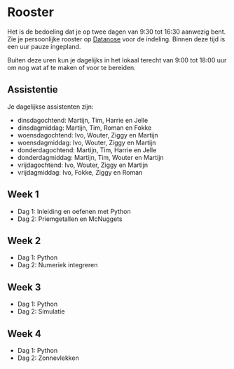 # Rooster

Het is de bedoeling dat je op twee dagen van 9:30 tot 16:30 aanwezig bent. Zie je persoonlijke rooster op [Datanose](http://www.datanose.nl/) voor de indeling. Binnen deze tijd is een uur pauze ingepland.

Buiten deze uren kun je dagelijks in het lokaal terecht van 9:00 tot 18:00 uur om nog wat af te maken of voor te bereiden.

## Assistentie

Je dagelijkse assistenten zijn:

* dinsdagochtend: Martijn, Tim, Harrie en Jelle
* dinsdagmiddag: Martijn, Tim, Roman en Fokke
* woensdagochtend: Ivo, Wouter, Ziggy en Martijn
* woensdagmiddag: Ivo, Wouter, Ziggy en Martijn
* donderdagochtend: Martijn, Tim, Harrie en Jelle
* donderdagmiddag: Martijn, Tim, Wouter en Martijn
* vrijdagochtend: Ivo, Wouter, Ziggy en Martijn
* vrijdagmiddag: Ivo, Fokke, Ziggy en Roman

## Week 1

* Dag 1: Inleiding en oefenen met Python
* Dag 2: Priemgetallen en McNuggets

## Week 2

* Dag 1: Python
* Dag 2: Numeriek integreren

## Week 3

* Dag 1: Python
* Dag 2: Simulatie

## Week 4

* Dag 1: Python
* Dag 2: Zonnevlekken
